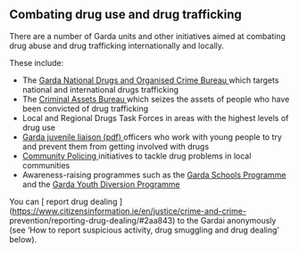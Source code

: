##  Combating drug use and drug trafficking

There are a number of Garda units and other initiatives aimed at combating
drug abuse and drug trafficking internationally and locally.

These include:

  * The [ Garda National Drugs and Organised Crime Bureau ](https://www.garda.ie/en/about-us/organised-serious-crime/garda-national-drugs-and-organised-crime-bureau/) which targets national and international drugs trafficking 
  * The [ Criminal Assets Bureau ](https://www.cab.ie/) which seizes the assets of people who have been convicted of drug trafficking 
  * Local and Regional Drugs Task Forces in areas with the highest levels of drug use 
  * [ Garda juvenile liaison (pdf) ](https://www.garda.ie/en/crime-prevention/community-engagement/community-engagement-offices/garda-youth-diversion-bureau/juvenile-liaison-officers.pdf) officers who work with young people to try and prevent them from getting involved with drugs 
  * [ Community Policing ](https://www.garda.ie/en/crime-prevention/community-policing/) initiatives to tackle drug problems in local communities 
  * Awareness-raising programmes such as the [ Garda Schools Programme ](https://www.garda.ie/en/crime-prevention/community-engagement/community-engagement-offices/) and the [ Garda Youth Diversion Programme ](https://www.citizensinformation.ie/en/justice/children-and-young-offenders/garda-juvenile-diversion-programme/)

You can [ report drug dealing
](https://www.citizensinformation.ie/en/justice/crime-and-crime-
prevention/reporting-drug-dealing/#2aa843) to the Gardai anonymously (see ‘How
to report suspicious activity, drug smuggling and drug dealing’ below).
